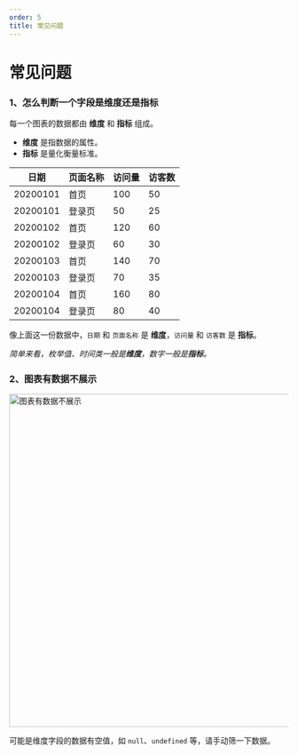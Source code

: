 ```yaml
---
order: 5
title: 常见问题
---
```


# 常见问题

### 1、怎么判断一个字段是维度还是指标

每一个图表的数据都由 **维度** 和 **指标** 组成。

- **维度** 是指数据的属性。
- **指标** 是量化衡量标准。

| 日期     | 页面名称 | 访问量 | 访客数 |
| -------- | -------- | ------ | ------ |
| 20200101 | 首页     | 100    | 50     |
| 20200101 | 登录页   | 50     | 25     |
| 20200102 | 首页     | 120    | 60     |
| 20200102 | 登录页   | 60     | 30     |
| 20200103 | 首页     | 140    | 70     |
| 20200103 | 登录页   | 70     | 35     |
| 20200104 | 首页     | 160    | 80     |
| 20200104 | 登录页   | 80     | 40     |

像上面这一份数据中，`日期` 和 `页面名称` 是 **维度**，`访问量` 和 `访客数` 是 **指标**。

_简单来看，枚举值、时间类一般是**维度**，数字一般是**指标**。_

### 2、图表有数据不展示

<img src="https://img.alicdn.com/imgextra/i2/O1CN011ro0R824CdjdEdkUC_!!6000000007355-2-tps-1610-754.png" alt="图表有数据不展示" width="600"/>

可能是维度字段的数据有空值，如 `null`、`undefined` 等，请手动筛一下数据。
